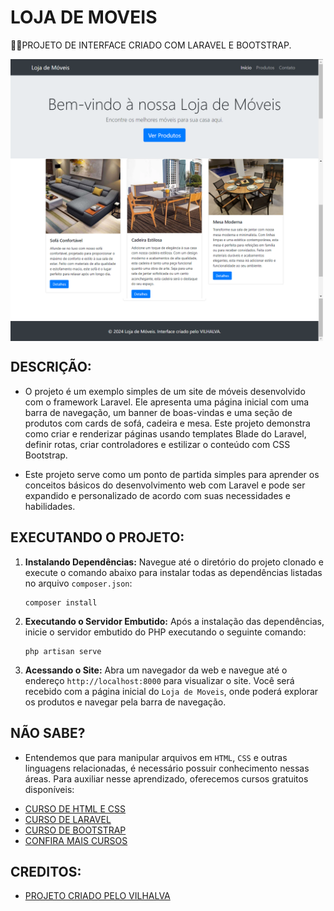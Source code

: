 # LOJA DE MOVEIS
👨‍🏫PROJETO DE INTERFACE CRIADO COM LARAVEL E BOOTSTRAP.

<img src="./IMAGENS/FOTO_1.png" align="center" width="500"> <br> 
<img src="./IMAGENS/FOTO_2.png" align="center" width="500"> <br> 
<img src="./IMAGENS/FOTO_3.png" align="center" width="500"> <br> 

## DESCRIÇÃO:
- O projeto é um exemplo simples de um site de móveis desenvolvido com o framework Laravel. Ele apresenta uma página inicial com uma barra de navegação, um banner de boas-vindas e uma seção de produtos com cards de sofá, cadeira e mesa. Este projeto demonstra como criar e renderizar páginas usando templates Blade do Laravel, definir rotas, criar controladores e estilizar o conteúdo com CSS Bootstrap.

- Este projeto serve como um ponto de partida simples para aprender os conceitos básicos do desenvolvimento web com Laravel e pode ser expandido e personalizado de acordo com suas necessidades e habilidades.

## EXECUTANDO O PROJETO:
1. **Instalando Dependências:**
   Navegue até o diretório do projeto clonado e execute o comando abaixo para instalar todas as dependências listadas no arquivo `composer.json`:
   ```
   composer install
   ```

2. **Executando o Servidor Embutido:**
   Após a instalação das dependências, inicie o servidor embutido do PHP executando o seguinte comando:
   ```
   php artisan serve
   ```

3. **Acessando o Site:**
   Abra um navegador da web e navegue até o endereço `http://localhost:8000` para visualizar o site. Você será recebido com a página inicial do `Loja de Moveis`, onde poderá explorar os produtos e navegar pela barra de navegação.

## NÃO SABE?
- Entendemos que para manipular arquivos em `HTML`, `CSS` e outras linguagens relacionadas, é necessário possuir conhecimento nessas áreas. Para auxiliar nesse aprendizado, oferecemos cursos gratuitos disponíveis:
* [CURSO DE HTML E CSS](https://github.com/VILHALVA/CURSO-DE-HTML-E-CSS)
* [CURSO DE LARAVEL](https://github.com/VILHALVA/CURSO-DE-LARAVEL)
* [CURSO DE BOOTSTRAP](https://github.com/VILHALVA/CURSO-DE-BOOTSTRAP)
* [CONFIRA MAIS CURSOS](https://github.com/VILHALVA?tab=repositories&q=+topic:CURSO)

## CREDITOS:
- [PROJETO CRIADO PELO VILHALVA](https://github.com/VILHALVA)



